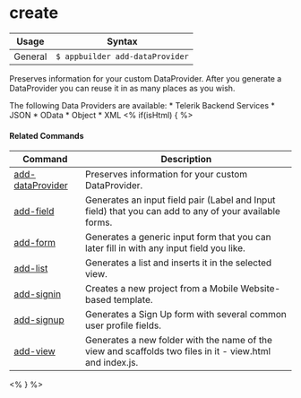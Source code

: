 create
==========

Usage | Syntax
------|-------
General | `$ appbuilder add-dataProvider`
Preserves information for your custom DataProvider. After you generate a DataProvider you can reuse it in as many places as you wish.

The following Data Providers are available:
    * Telerik Backend Services
    * JSON
    * OData
    * Object
    * XML
<% if(isHtml) { %> 

#### Related Commands

Command | Description
----------|----------
[add-dataProvider](add-dataProvider.html) | Preserves information for your custom DataProvider.
[add-field](add-field.html) | Generates an input field pair (Label and Input field) that you can add to any of your available forms.
[add-form](add-form.html) | Generates а generic input form that you can later fill in with any input field you like.
[add-list](add-list.html) | Generates a list and inserts it in the selected view.
[add-signin](add-signin.html) | Creates a new project from a Mobile Website-based template.
[add-signup](add-singup.html) | Generates a Sign Up form with several common user profile fields.
[add-view](add-view.html) | Generates a new folder with the name of the view and scaffolds two files in it - view.html and index.js.
<% } %>